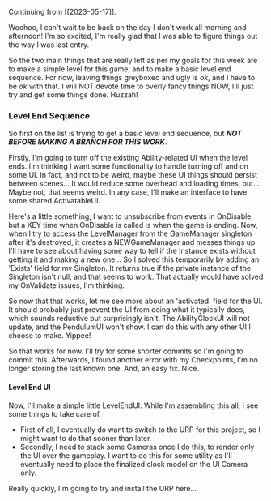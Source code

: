 Continuing from [[2023-05-17]].

Woohoo, I can't wait to be back on the day I don't work all morning and afternoon! I'm so excited, I'm really glad that I was able to figure things out the way I was last entry.

So the two main things that are really left as per my goals for this week are to make a simple level for this game, and to make a basic level end sequence. For now, leaving things greyboxed and ugly is *ok*, and I have to be *ok* with that. I will NOT devote time to overly fancy things NOW, I'll just try and get some things done. Huzzah!

### Level End Sequence
So first on the list is trying to get a basic level end sequence, but ***NOT BEFORE MAKING A BRANCH FOR THIS WORK***.

Firstly, I'm going to turn off the existing Ability-related UI when the level ends. I'm thinking I want some functionality to handle turning off and on some UI. In fact, and not to be weird, maybe these UI things should persist between scenes... It would reduce some overhead and loading times, but... Maybe not, that seems weird. In any case, I'll make an interface to have some shared ActivatableUI.

Here's a little something, I want to unsubscribe from events in OnDisable, but a KEY time when OnDisable is called is when the game is ending. Now, when I try to access the LevelManager from the GameManager singleton after it's destroyed, it creates a NEWGameManager and messes things up. I'll have to see about having some way to tell if the Instance exists without getting it and making a new one...
So I solved this temporarily by adding an 'Exists' field for my Singleton. It returns true if the private instance of the Singleton isn't null, and that seems to work. That actually would have solved my OnValidate issues, I'm thinking.

So now that that works, let me see more about an 'activated' field for the UI. It should probably just prevent the UI from doing what it typically does, which sounds reductive but surprisingly isn't. The AbilityClockUI will not update, and the PendulumUI won't show. I can do this with any other UI I choose to make. Yippee!

So that works for now. I'll try for some shorter commits so I'm going to commit this. Afterwards, I found another error with my Checkpoints, I'm no longer storing the last known one.
And, an easy fix. Nice.

#### Level End UI
Now, I'll make a simple little LevelEndUI.
While I'm assembling this all, I see some things to take care of.
- First of all, I eventually do want to switch to the URP for this project, so I might want to do that sooner than later.
- Secondly, I need to stack some Cameras once I do this, to render only the UI over the gameplay. I want to do this for some utility as I'll eventually need to place the finalized clock model on the UI Camera only.

Really quickly, I'm going to try and install the URP here...